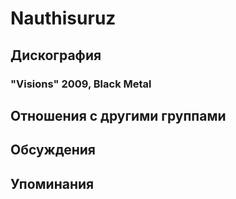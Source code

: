 # Nauthisuruz



## Дискография

### "Visions" 2009, Black Metal




## Отношения с другими группами


## Обсуждения


## Упоминания

